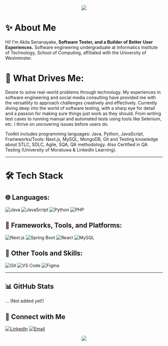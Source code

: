 
<div align="center">
  <img src="https://capsule-render.vercel.app/api?type=waving&color=gradient&height=200&section=header&text=Hi!%20I%27m%20Akila%20Senanayake%20👋&fontSize=50&fontAlignY=35&animation=twinkling"/>
</div>


# ✨ About Me

Hi! I'm Akila Senanayake,  **Software Tester, and a Builder of Better User Experiences.** Software engineering undergraduate at Informatics Institute of Technology, School of Computing, affiliated with the University of Westminster.


# 📝 What Drives Me:

Desire to solve real-world problems through technology. My experiences in software engineering and social media consulting have provided me with the versatility to approach challenges creatively and effectively. Currently diving deep into the world of software testing, with a sharp eye for detail and a passion for making sure things just work as they should. 
From writing test cases to running manual and automated tests using tools like Selenium, etc. I thrive on uncovering issues before users do.


Toolkit includes programming languages: Java, Python, JavaScript, Frameworks/Tools: Next.js, MySQL, MongoDB, Git and Testing knowledge about STLC, SDLC, Agile, SQA, QA methodology.
Also Certified in QA Testing (University of Moratuwa & LinkedIn Learning).

---
# 🛠️ Tech Stack

## 🌐 Languages:
![Java](https://img.shields.io/badge/JAVA-orange?style=for-the-badge&logo=java)
![JavaScript](https://img.shields.io/badge/JAVASCRIPT-yellow?style=for-the-badge&logo=javascript)
![Python](https://img.shields.io/badge/PYTHON-blue?style=for-the-badge&logo=python)
![PHP](https://img.shields.io/badge/PHP-777BB4?style=for-the-badge&logo=php&logoColor=white)

## 🚀 Frameworks, Tools, and Platforms:
![Next.js](https://img.shields.io/badge/-Next.js-000000?style=flat-square&logo=next.js&logoColor=white)
![Spring Boot](https://img.shields.io/badge/SPRINGBOOT-6DB33F?style=for-the-badge&logo=springboot&logoColor=white)
![React](https://img.shields.io/badge/REACT-61DAFB?style=for-the-badge&logo=react&logoColor=white)
![MySQL](https://img.shields.io/badge/MYSQL-00758F?style=for-the-badge&logo=mysql&logoColor=white)

## 🔧 Other Tools and Skills:
![Git](https://img.shields.io/badge/GIT-F05032?style=for-the-badge&logo=git&logoColor=white)
![VS Code](https://img.shields.io/badge/VS_CODE-007ACC?style=for-the-badge&logo=visual-studio-code)
![Figma](https://img.shields.io/badge/FIGMA-F24E1E?style=for-the-badge&logo=figma&logoColor=white)

---
## 📊 GitHub Stats

... (Not added yet!)

## 🤝 Connect with Me
[![LinkedIn](https://img.shields.io/badge/-LinkedIn-0077B5?style=flat-square&logo=linkedin)](https://www.linkedin.com/in/akila-senanayake-23aab42a7)
[![Email](https://img.shields.io/badge/-Email-D14836?style=flat-square&logo=gmail&logoColor=white)](mailto:akilasenanayake22@gmail.com)

<!-- Footer with wave animation -->
<div align="center">
  <img src="https://capsule-render.vercel.app/api?type=waving&color=gradient&height=150&section=footer&text=Thanks%20for%20Visiting!%20🚀&fontSize=30&fontAlignY=80&animation=twinkling"/>
</div>
